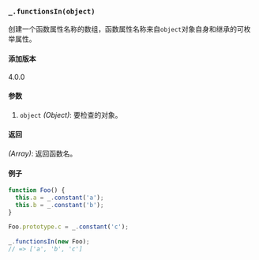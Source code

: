 ### `_.functionsIn(object)`[​](#_functionsinobject "_functionsinobject的直接链接")

创建一个函数属性名称的数组，函数属性名称来自`object`对象自身和继承的可枚举属性。

#### 添加版本

4.0.0

#### 参数

1.  `object` _(Object)_: 要检查的对象。

#### 返回

_(Array)_: 返回函数名。

#### 例子

```js
function Foo() {
  this.a = _.constant('a');
  this.b = _.constant('b');
}
 
Foo.prototype.c = _.constant('c');
 
_.functionsIn(new Foo);
// => ['a', 'b', 'c']

```